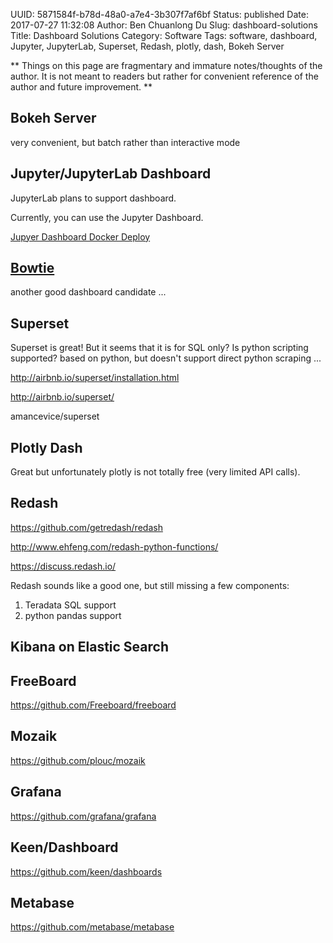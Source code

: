 UUID: 5871584f-b78d-48a0-a7e4-3b307f7af6bf
Status: published
Date: 2017-07-27 11:32:08
Author: Ben Chuanlong Du
Slug: dashboard-solutions
Title: Dashboard Solutions
Category: Software
Tags: software, dashboard, Jupyter, JupyterLab, Superset, Redash, plotly, dash, Bokeh Server

**
Things on this page are
fragmentary and immature notes/thoughts of the author.
It is not meant to readers
but rather for convenient reference of the author and future improvement.
**

## Bokeh Server

very convenient, but batch rather than interactive mode

## Jupyter/JupyterLab Dashboard

JupyterLab plans to support dashboard. 

Currently, you can use the Jupyter Dashboard.

[Jupyer Dashboard Docker Deploy](https://github.com/jupyter-incubator/dashboards_setup/tree/master/docker_deploy)

## [Bowtie](https://github.com/jwkvam/bowtie)

another good dashboard candidate ...

## Superset

Superset is great! 
But it seems that it is for SQL only? 
Is python scripting supported?
based on python, but doesn't support direct python scraping ...

http://airbnb.io/superset/installation.html

http://airbnb.io/superset/

amancevice/superset

## Plotly Dash

Great but unfortunately plotly is not totally free (very limited API calls).

## Redash

https://github.com/getredash/redash

http://www.ehfeng.com/redash-python-functions/

https://discuss.redash.io/

Redash sounds like a good one, but still missing a few components:

1. Teradata SQL support
2. python pandas support

## Kibana on Elastic Search


## FreeBoard

https://github.com/Freeboard/freeboard

## Mozaik

https://github.com/plouc/mozaik

## Grafana

https://github.com/grafana/grafana

## Keen/Dashboard

https://github.com/keen/dashboards

## Metabase

https://github.com/metabase/metabase


